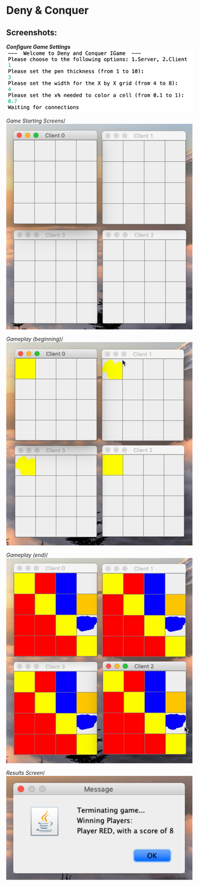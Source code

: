 # Deny & Conquer

## Screenshots:
**_Configure Game Settings_**<br/>
<img src="screenshots/configuration.png" width=500>

*Game Starting Screens*/
<img src="screenshots/startingscreen.png" width=500>

*Gameplay (beginning)*/
<img src="screenshots/gamestart.gif" width=500>

*Gameplay (end)*/
<img src="screenshots/gameend.gif" width=500>

*Results Screen*/
<img src="screenshots/winningmessage.png" width=500>
